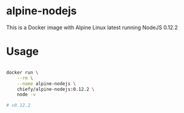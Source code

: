 # alpine-nodejs
This is a Docker image with Alpine Linux latest running NodeJS 0.12.2

# Usage
```bash

docker run \
	--rm \
	--name alpine-nodejs \
	chiefy/alpine-nodejs:0.12.2 \
	node -v

# v0.12.2
```
